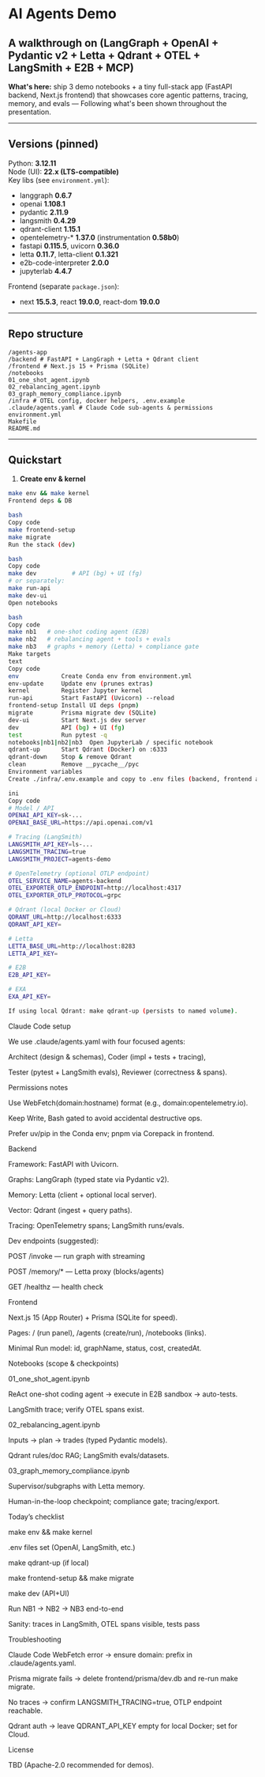 # AI Agents Demo

## A walkthrough on (LangGraph + OpenAI + Pydantic v2 + Letta + Qdrant + OTEL + LangSmith + E2B + MCP)

**What's here:** ship 3 demo notebooks + a tiny full-stack app (FastAPI backend, Next.js frontend) that showcases core agentic patterns, tracing, memory, and evals — Following what's been shown throughout the presentation.

---

## Versions (pinned)

Python: **3.12.11**  
Node (UI): **22.x (LTS-compatible)**  
Key libs (see `environment.yml`):

- langgraph **0.6.7**
- openai **1.108.1**
- pydantic **2.11.9**
- langsmith **0.4.29**
- qdrant-client **1.15.1**
- opentelemetry-\* **1.37.0** (instrumentation **0.58b0**)
- fastapi **0.115.5**, uvicorn **0.36.0**
- letta **0.11.7**, letta-client **0.1.321**
- e2b-code-interpreter **2.0.0**
- jupyterlab **4.4.7**

Frontend (separate `package.json`):

- next **15.5.3**, react **19.0.0**, react-dom **19.0.0**

---

## Repo structure

```
/agents-app
/backend # FastAPI + LangGraph + Letta + Qdrant client
/frontend # Next.js 15 + Prisma (SQLite)
/notebooks
01_one_shot_agent.ipynb
02_rebalancing_agent.ipynb
03_graph_memory_compliance.ipynb
/infra # OTEL config, docker helpers, .env.example
.claude/agents.yaml # Claude Code sub-agents & permissions
environment.yml
Makefile
README.md
```

---

## Quickstart

1. **Create env & kernel**

```bash
make env && make kernel
Frontend deps & DB

bash
Copy code
make frontend-setup
make migrate
Run the stack (dev)

bash
Copy code
make dev          # API (bg) + UI (fg)
# or separately:
make run-api
make dev-ui
Open notebooks

bash
Copy code
make nb1   # one-shot coding agent (E2B)
make nb2   # rebalancing agent + tools + evals
make nb3   # graphs + memory (Letta) + compliance gate
Make targets
text
Copy code
env            Create Conda env from environment.yml
env-update     Update env (prunes extras)
kernel         Register Jupyter kernel
run-api        Start FastAPI (Uvicorn) --reload
frontend-setup Install UI deps (pnpm)
migrate        Prisma migrate dev (SQLite)
dev-ui         Start Next.js dev server
dev            API (bg) + UI (fg)
test           Run pytest -q
notebooks|nb1|nb2|nb3  Open JupyterLab / specific notebook
qdrant-up      Start Qdrant (Docker) on :6333
qdrant-down    Stop & remove Qdrant
clean          Remove __pycache__/pyc
Environment variables
Create ./infra/.env.example and copy to .env files (backend, frontend as needed):

ini
Copy code
# Model / API
OPENAI_API_KEY=sk-...
OPENAI_BASE_URL=https://api.openai.com/v1

# Tracing (LangSmith)
LANGSMITH_API_KEY=ls-...
LANGSMITH_TRACING=true
LANGSMITH_PROJECT=agents-demo

# OpenTelemetry (optional OTLP endpoint)
OTEL_SERVICE_NAME=agents-backend
OTEL_EXPORTER_OTLP_ENDPOINT=http://localhost:4317
OTEL_EXPORTER_OTLP_PROTOCOL=grpc

# Qdrant (local Docker or Cloud)
QDRANT_URL=http://localhost:6333
QDRANT_API_KEY=

# Letta
LETTA_BASE_URL=http://localhost:8283
LETTA_API_KEY=

# E2B
E2B_API_KEY=

# EXA
EXA_API_KEY=

If using local Qdrant: make qdrant-up (persists to named volume).
```

Claude Code setup

We use .claude/agents.yaml with four focused agents:

Architect (design & schemas), Coder (impl + tests + tracing),

Tester (pytest + LangSmith evals), Reviewer (correctness & spans).

Permissions notes

Use WebFetch(domain:hostname) format (e.g., domain:opentelemetry.io).

Keep Write, Bash gated to avoid accidental destructive ops.

Prefer uv/pip in the Conda env; pnpm via Corepack in frontend.

Backend

Framework: FastAPI with Uvicorn.

Graphs: LangGraph (typed state via Pydantic v2).

Memory: Letta (client + optional local server).

Vector: Qdrant (ingest + query paths).

Tracing: OpenTelemetry spans; LangSmith runs/evals.

Dev endpoints (suggested):

POST /invoke — run graph with streaming

POST /memory/\* — Letta proxy (blocks/agents)

GET /healthz — health check

Frontend

Next.js 15 (App Router) + Prisma (SQLite for speed).

Pages: / (run panel), /agents (create/run), /notebooks (links).

Minimal Run model: id, graphName, status, cost, createdAt.

Notebooks (scope & checkpoints)

01_one_shot_agent.ipynb

ReAct one-shot coding agent → execute in E2B sandbox → auto-tests.

LangSmith trace; verify OTEL spans exist.

02_rebalancing_agent.ipynb

Inputs → plan → trades (typed Pydantic models).

Qdrant rules/doc RAG; LangSmith evals/datasets.

03_graph_memory_compliance.ipynb

Supervisor/subgraphs with Letta memory.

Human-in-the-loop checkpoint; compliance gate; tracing/export.

Today’s checklist

make env && make kernel

.env files set (OpenAI, LangSmith, etc.)

make qdrant-up (if local)

make frontend-setup && make migrate

make dev (API+UI)

Run NB1 → NB2 → NB3 end-to-end

Sanity: traces in LangSmith, OTEL spans visible, tests pass

Troubleshooting

Claude Code WebFetch error → ensure domain: prefix in .claude/agents.yaml.

Prisma migrate fails → delete frontend/prisma/dev.db and re-run make migrate.

No traces → confirm LANGSMITH_TRACING=true, OTLP endpoint reachable.

Qdrant auth → leave QDRANT_API_KEY empty for local Docker; set for Cloud.

License

TBD (Apache-2.0 recommended for demos).

